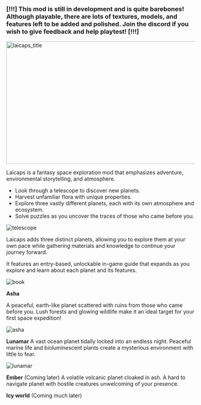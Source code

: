 ### [!!!] This mod is still in development and is quite barebones! Although playable, there are lots of textures, models, and features left to be added and polished. Join the discord if you wish to give feedback and help playtest! [!!!]

<img width="1024" height="326" alt="laicaps_title" src="https://github.com/user-attachments/assets/101fe99b-0e33-4a4f-8540-1b198a6be238" />



Laicaps is a fantasy space exploration mod that emphasizes adventure, environmental storytelling, and atmosphere.

- Look through a telescope to discover new planets. 
- Harvest unfamiliar flora with unique properties. 
- Explore three vastly different planets, each with its own atmosphere and ecosystem.
- Solve puzzles as you uncover the traces of those who came before you.


![telescope](https://github.com/user-attachments/assets/647f40b0-6463-4669-ad68-f8b4852a34e0)



Laicaps adds three distinct planets, allowing you to explore them at your own pace while gathering materials and knowledge to continue your journey forward.

It features an entry-based, unlockable in-game guide that expands as you explore and learn about each planet and its features.


![book](https://github.com/user-attachments/assets/5b13b221-c7eb-46f5-9194-63d2ad320187)


**Asha**

A peaceful, earth-like planet scattered with ruins from those who came before you. Lush forests and glowing wildlife make it an ideal target for your first space expedition!


![asha](https://github.com/user-attachments/assets/c3b04a7f-d0cd-4217-a861-cfe474543c33)


**Lunamar** 
A vast ocean planet tidally locked into an endless night. Peaceful marine life and bioluminescent plants create a mysterious environment with little to fear.


![lunamar](https://github.com/user-attachments/assets/fb980fbd-9ea7-4066-aa28-4a5fa26bfaad)


**Ember** (Coming later)
A volatile volcanic planet cloaked in ash. A hard to navigate planet with hostile creatures unwelcoming of your presence.


**Icy world** (Coming much later)

